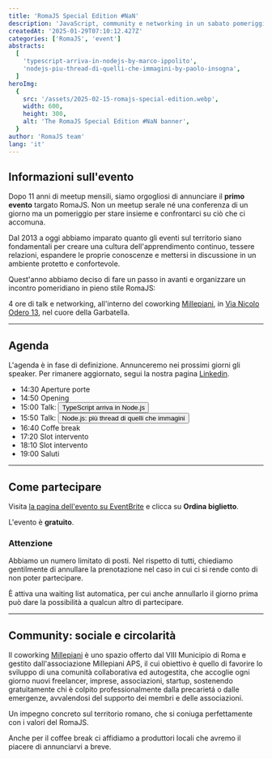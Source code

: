 ```yaml
---
title: 'RomaJS Special Edition #NaN'
description: 'JavaScript, community e networking in un sabato pomeriggio targato RomaJS.'
createdAt: '2025-01-29T07:10:12.427Z'
categories: ['RomaJS', 'event']
abstracts:
  [
    'typescript-arriva-in-nodejs-by-marco-ippolito',
    'nodejs-piu-thread-di-quelli-che-immagini-by-paolo-insogna',
  ]
heroImg:
  {
    src: '/assets/2025-02-15-romajs-special-edition.webp',
    width: 600,
    height: 300,
    alt: 'The RomaJS Special Edition #NaN banner',
  }
author: 'RomaJS team'
lang: 'it'
---
```


## Informazioni sull'evento

Dopo 11 anni di meetup mensili, siamo orgogliosi di annunciare il **primo evento** targato RomaJS.
Non un meetup serale né una conferenza di un giorno ma un pomeriggio per stare insieme e confrontarci su ciò che ci accomuna.

Dal 2013 a oggi abbiamo imparato quanto gli eventi sul territorio siano fondamentali per creare una cultura dell'apprendimento continuo, tessere relazioni, espandere le proprie conoscenze e mettersi in discussione in un ambiente protetto e confortevole.

Quest'anno abbiamo deciso di fare un passo in avanti e organizzare un incontro pomeridiano in pieno stile RomaJS:

4 ore di talk e networking, all'interno del coworking [Millepiani](http://www.millepiani.eu/), in [Via Nicolo Odero 13](https://maps.app.goo.gl/175r1oifsjwEPjcF8), nel cuore della Garbatella.

---

## Agenda

L'agenda è in fase di definizione. Annunceremo nei prossimi giorni gli speaker. Per rimanere aggiornato, segui la nostra pagina [Linkedin](https://www.linkedin.com/company/romajs/).

- 14:30 Aperture porte
- 14:50 Opening
- 15:00 Talk: <button class="link" type="button" data-modal="typescript-arriva-in-nodejs-by-marco-ippolito">TypeScript arriva in Node.js</button>
- 15:50 Talk: <button class="link" type="button" data-modal="nodejs-piu-thread-di-quelli-che-immagini-by-paolo-insogna">Node.js: più thread di quelli che immagini</button>
- 16:40 Coffe break
- 17:20 Slot intervento
- 18:10 Slot intervento
- 19:00 Saluti

---

## Come partecipare

Visita [la pagina dell'evento su EventBrite](https://www.eventbrite.com/e/biglietti-romajs-special-edition-nan-1223256566319) e clicca su **Ordina biglietto**.

L'evento è **gratuito**.

### Attenzione

Abbiamo un numero limitato di posti. Nel rispetto di tutti, chiediamo gentilmente di annullare la prenotazione nel caso in cui ci si rende conto di non poter partecipare.

È attiva una waiting list automatica, per cui anche annullarlo il giorno prima può dare la possibilità a qualcun altro di partecipare.

---

## Community: sociale e circolarità

Il coworking [Millepiani](http://www.millepiani.eu/) è uno spazio offerto dal VIII Municipio di Roma e gestito dall'associazione Millepiani APS, il cui obiettivo è quello di favorire lo sviluppo di una comunità collaborativa ed autogestita, che accoglie ogni giorno nuovi freelancer, imprese, associazioni, startup, sostenendo gratuitamente chi è colpito professionalmente dalla precarietá o dalle emergenze, avvalendosi del supporto dei membri e delle associazioni.

Un impegno concreto sul territorio romano, che si coniuga perfettamente con i valori del RomaJS.

Anche per il coffee break ci affidiamo a produttori locali che avremo il piacere di annunciarvi a breve.
